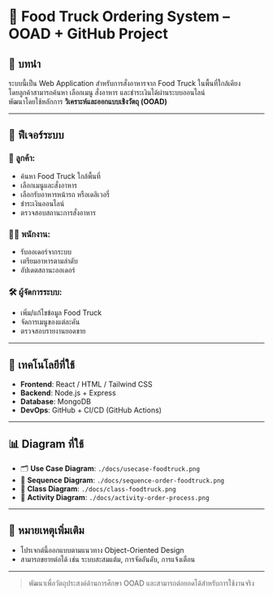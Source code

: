 # 🍔 Food Truck Ordering System – OOAD + GitHub Project

## 📌 บทนำ

ระบบนี้เป็น Web Application สำหรับการสั่งอาหารจาก Food Truck ในพื้นที่ใกล้เคียง  
โดยลูกค้าสามารถค้นหา เลือกเมนู สั่งอาหาร และชำระเงินได้ผ่านระบบออนไลน์  
พัฒนาโดยใช้หลักการ **วิเคราะห์และออกแบบเชิงวัตถุ (OOAD)**

---

## 🚀 ฟีเจอร์ระบบ

### 👤 ลูกค้า:
- ค้นหา Food Truck ใกล้พื้นที่
- เลือกเมนูและสั่งอาหาร
- เลือกรับอาหารหน้ารถ หรือเดลิเวอรี่
- ชำระเงินออนไลน์
- ตรวจสอบสถานะการสั่งอาหาร

### 👨‍🍳 พนักงาน:
- รับออเดอร์จากระบบ
- เตรียมอาหารตามลำดับ
- อัปเดตสถานะออเดอร์

### 🛠 ผู้จัดการระบบ:
- เพิ่ม/แก้ไขข้อมูล Food Truck
- จัดการเมนูของแต่ละคัน
- ตรวจสอบรายงานยอดขาย

---

## 🧱 เทคโนโลยีที่ใช้

- **Frontend**: React / HTML / Tailwind CSS  
- **Backend**: Node.js + Express  
- **Database**: MongoDB  
- **DevOps**: GitHub + CI/CD (GitHub Actions)

---

## 📊 Diagram ที่ใช้

- 🗂 **Use Case Diagram**: `./docs/usecase-foodtruck.png`  
- 🔁 **Sequence Diagram**: `./docs/sequence-order-foodtruck.png`  
- 🧩 **Class Diagram**: `./docs/class-foodtruck.png`  
- 🔄 **Activity Diagram**: `./docs/activity-order-process.png`

---

## 🧪 หมายเหตุเพิ่มเติม

- โปรเจกต์นี้ออกแบบตามแนวทาง Object-Oriented Design
- สามารถขยายต่อได้ เช่น ระบบสะสมแต้ม, การจัดอันดับ, การแจ้งเตือน

---

> พัฒนาเพื่อวัตถุประสงค์ด้านการศึกษา OOAD และสามารถต่อยอดได้สำหรับการใช้งานจริง
